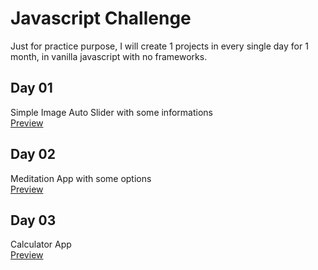 # Javascript Challenge

Just for practice purpose, I will create 1 projects in every single day for 1 month, in vanilla javascript with no frameworks.

## Day 01

Simple Image Auto Slider with some informations<br>
[Preview](https://logovski.github.io/30-days-30-Javascript-Projects/Day%2001%20-%20Image%20Slider/)

## Day 02

Meditation App with some options<br>
[Preview](https://logovski.github.io/30-days-30-Javascript-Projects/Day%2002%20-%20Meditation%20App/)

## Day 03

Calculator App<br>
[Preview](https://logovski.github.io/30-days-30-Javascript-Projects/Day%2003%20-%20Weather%20App/)